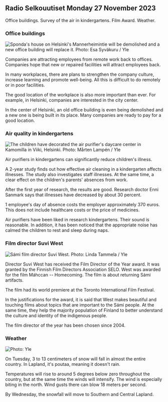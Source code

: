 ## Radio Selkouutiset Monday 27 November 2023

Office buildings. Survey of the air in kindergartens. Film Award. Weather.

### Office buildings

![Sponda's house on Helsinki's Mannerheimintie will be demolished and a new office building will replace it. Photo: Esa Syväkuru / Yle](https://images.cdn.yle.fi/image/upload/c_crop,h_3270,w_5814,x_0,y_404/ar_1.7777777777777777,c_fill,g_faces,h_675,w_1200/dpr_1.0/q_auto:eco/f_auto/fl_lossy/v1700118894/39-12013716555c1029fb19)

Companies are attracting employees from remote work back to offices. Companies hope that new or repaired facilities will attract employees back.

In many workplaces, there are plans to strengthen the company culture, increase learning and promote well-being. All this is difficult to do remotely or in poor facilities.

The good location of the workplace is also more important than ever. For example, in Helsinki, companies are interested in the city center.

In the center of Helsinki, an old office building is even being demolished and a new one is being built in its place. Many companies are ready to pay for a good location.

### Air quality in kindergartens

![The children have decorated the air purifier's daycare center in Kamomilla in Viiki, Helsinki. Photo: Mårten Lampén / Yle](https://images.cdn.yle.fi/image/upload/c_crop,h_2250,w_4000,x_0,y_334/ar_1.7777777777777777,c_fill,g_faces,h_675,w_1200/dpr_1.0/q_auto:eco/f_auto/fl_lossy/v1695638511/39-117653165115d5600150)

Air purifiers in kindergartens can significantly reduce children's illness.

A 2-year study finds out how effective air cleaning in a kindergarten affects illnesses. The study also investigates staff illnesses. At the same time, a clear effect on the children's parents' absences from work.

After the first year of research, the results are good. Research doctor Enni Sanmark says that illnesses have decreased by about 30 percent.

1 employee's day of absence costs the employer approximately 370 euros. This does not include healthcare costs or the price of medicines.

Air purifiers have been liked in research kindergartens. Their sound is reasonable. In addition, it has been noticed that the appropriate noise has calmed the children to rest and sleep during naps.

### Film director Suvi West

![Sámi film director Suvi West. Photo: Linda Tammela / Yle](https://images.cdn.yle.fi/image/upload/c_crop,h_2268,w_4032,x_0,y_120/ar_1.7777777777777777,c_fill,g_faces,h_675,w_1200/dpr_1.0/q_auto:eco/f_auto/fl_lossy/v1613476645/39-774637602bb23ea1c4a)

Director Suvi West has received the Film Director of the Year award. It was granted by the Finnish Film Directors Association SELO. West was awarded for the film Máhccan -- Homecoming. The film is about returning Sámi artifacts.

The film had its world premiere at the Toronto International Film Festival.

In the justifications for the award, it is said that West makes beautiful and touching films about topics that are important to the Sámi people. At the same time, they help the majority population of Finland to better understand the culture and identity of the indigenous people.

The film director of the year has been chosen since 2004.

### Weather

![ Photo: Yle](https://images.cdn.yle.fi/image/upload/c_crop,h_1080,w_1919,x_0,y_0/ar_1.7777777777777777,c_fill,g_faces,h_675,w_1200/dpr_1.0/q_auto:eco/f_auto/fl_lossy/v1701100995/39-12073206564bd79da68c)

On Tuesday, 3 to 13 centimeters of snow will fall in almost the entire country. In Lapland, it's poutaa, meaning it doesn't rain.

Temperatures will rise to around 5 degrees below zero throughout the country, but at the same time the winds will intensify. The wind is especially biting in the north. Wind gusts there can blow 18 meters per second.

By Wednesday, the snowfall will move to Southern and Central Lapland.